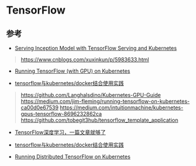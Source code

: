 # TensorFlow


## 参考

* [Serving Inception Model with TensorFlow Serving and Kubernetes](https://www.tensorflow.org/serving/serving_inception)

> https://www.cnblogs.com/xuxinkun/p/5983633.html

* [Running TensorFlow (with GPU) on Kubernetes](https://medium.com/jim-fleming/running-tensorflow-on-kubernetes-ca00d0e67539)


* [tensorflow与kubernetes/docker结合使用实践](https://xuxinkun.github.io/2016/10/08/tensorflow-kubernetes/)

> https://github.com/Langhalsdino/Kubernetes-GPU-Guide
> https://medium.com/jim-fleming/running-tensorflow-on-kubernetes-ca00d0e67539
> https://medium.com/intuitionmachine/kubernetes-gpus-tensorflow-8696232862ca
> https://github.com/tobegit3hub/tensorflow_template_application


* [TensorFlow深度学习，一篇文章就够了](http://blog.jobbole.com/105602/)
* [tensorflow与kubernetes/docker结合使用实践](https://www.cnblogs.com/xuxinkun/p/5983633.html)

* [Running Distributed TensorFlow on Kubernetes](https://github.com/tensorflow/ecosystem/tree/master/kubernetes)
